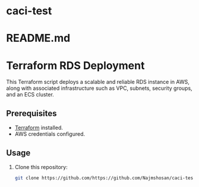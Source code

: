 # caci-test

# README.md

# Terraform RDS Deployment

This Terraform script deploys a scalable and reliable RDS instance in AWS, along with associated infrastructure such as VPC, subnets, security groups, and an ECS cluster.

## Prerequisites

- [Terraform](https://www.terraform.io/downloads.html) installed.
- AWS credentials configured.

## Usage

1. Clone this repository:

   ```bash
   git clone https://github.com/https://github.com/Najmshosan/caci-test/

